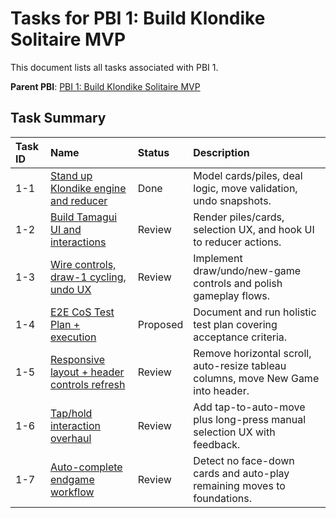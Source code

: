 # Tasks for PBI 1: Build Klondike Solitaire MVP
This document lists all tasks associated with PBI 1.

**Parent PBI**: [PBI 1: Build Klondike Solitaire MVP](./prd.md)

## Task Summary

| Task ID | Name | Status | Description |
| :------ | :----------------------------------------------- | :------- | :------------------------------------------------------------- |
| 1-1 | [Stand up Klondike engine and reducer](./1-1.md) | Done | Model cards/piles, deal logic, move validation, undo snapshots. |
| 1-2 | [Build Tamagui UI and interactions](./1-2.md) | Review | Render piles/cards, selection UX, and hook UI to reducer actions. |
| 1-3 | [Wire controls, draw-1 cycling, undo UX](./1-3.md) | Review | Implement draw/undo/new-game controls and polish gameplay flows. |
| 1-4 | [E2E CoS Test Plan + execution](./1-4.md) | Proposed | Document and run holistic test plan covering acceptance criteria. |
| 1-5 | [Responsive layout + header controls refresh](./1-5.md) | Review | Remove horizontal scroll, auto-resize tableau columns, move New Game into header. |
| 1-6 | [Tap/hold interaction overhaul](./1-6.md) | Review | Add tap-to-auto-move plus long-press manual selection UX with feedback. |
| 1-7 | [Auto-complete endgame workflow](./1-7.md) | Review | Detect no face-down cards and auto-play remaining moves to foundations. |

